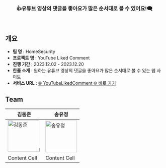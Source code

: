 <!-- ![Group 4](https://github.com/HomeSecurityTeam/Youtube-Liked-Comment/assets/130089426/384f77ac-da92-4f0c-aab4-9a9ff1ed2345) -->
<main align="center">
    <h3 align="center">👍유튜브 영상의 댓글을 좋아요가 많은 순서대로 볼 수 있어요!🗨️</h3> 
</main>
<br />


## 개요
* **팀 명** : HomeSecurity
* **프로젝트 명** : YouTube Liked Comment
* **진행 기간** : 2023.12.02 - 2023.12.20
* **한줄 소개** : 원하는 유튜브 영상의 댓글을 좋아요가 많은 순서대로 볼 수 있는 웹 사이트
* **서비스 URL** : [🌐 YouTubeLikedComment 🌐 바로 가기](https://youtube-liked-comment.vercel.app/)

## Team

| 김동준 | 송유정 |
| ------------ | ------------- |
| <img alt="김동준" src="https://static.wikia.nocookie.net/marvelkoreafan/images/2/23/Thor.jpg/revision/latest/scale-to-width-down/900?cb=20150711065518&path-prefix=ko" height="100" width="100">l | <img alt="송유정" src="https://m.12inch.co.kr/web/product/big/201903/76e77ee78ee4288fc890f68ae29ba977.jpg" height="100" width="100">  |
| Content Cell | Content Cell  |



